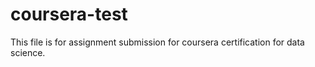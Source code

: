 # coursera-test
This file is for assignment submission for coursera certification for data science.
